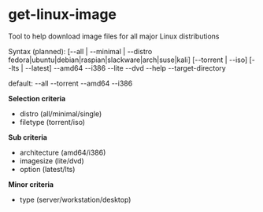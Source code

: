 # get-linux-image
Tool to help download image files for all major Linux distributions

Syntax (planned):  [--all | --minimal | --distro fedora|ubuntu|debian|raspian|slackware|arch|suse|kali] [--torrent | --iso] [--lts | --latest] --amd64 --i386 --lite --dvd --help --target-directory

default: --all --torrent --amd64 --i386

**Selection criteria**
* distro (all/minimal/single)
* filetype (torrent/iso)

**Sub criteria**
* architecture (amd64/i386)
* imagesize (lite/dvd)
* option (latest/lts)

**Minor criteria**
* type (server/workstation/desktop)
